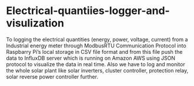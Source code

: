 # Electrical-quantiies-logger-and-visulization
To logging the electrical quantities (energy, power, voltage, current) from a Industrial energy meter through ModbusRTU Communication Protocol into Raspbarry Pi’s local storage in CSV file format and from this file push the data to InfluxDB server which is running on Amazon AWS using JSON protocol to visualize the data in real time. Also we have to log and monitor the whole solar plant like solar inverters, cluster controller, protection relay, solar reverse power controller further.
